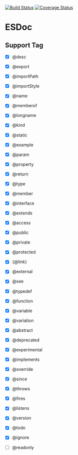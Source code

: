 [![Build Status](https://travis-ci.org/h13i32maru/esdoc.svg?branch=master)](https://travis-ci.org/h13i32maru/esdoc)
[![Coverage Status](https://coveralls.io/repos/h13i32maru/esdoc/badge.svg)](https://coveralls.io/r/h13i32maru/esdoc)
# ESDoc

## Support Tag
- [x] @desc
- [x] @export
- [x] @importPath
- [x] @importStyle
- [x] @name
- [x] @memberof
- [x] @longname
- [x] @kind
- [x] @static
- [x] @example
- [x] @param
- [x] @property
- [x] @return
- [x] @type
- [x] @member
- [x] @interface
- [x] @extends
- [x] @access
- [x] @public
- [x] @private
- [x] @protected
- [x] {@link}
- [x] @external
- [x] @see
- [x] @typedef
- [x] @function
- [x] @variable
- [x] @variation
- [x] @abstract
- [x] @deprecated
- [x] @experimental
- [x] @implements
- [x] @override
- [x] @since
- [x] @throws
- [x] @fires
- [x] @listens
- [x] @version
- [x] @todo
- [x] @ignore

- [ ] @readonly
